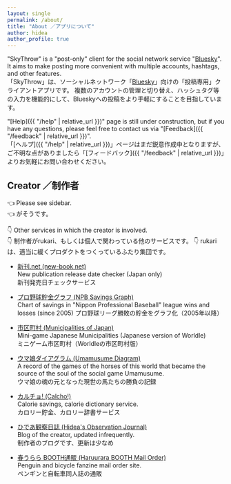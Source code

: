```yaml
---
layout: single
permalink: /about/
title: "About ／アプリについて"
author: hidea
author_profile: true
---
```




"SkyThrow" is a "post-only" client for the social network service "[Bluesky](https://bsky.app/)".
It aims to make posting more convenient with multiple accounts, hashtags, and other features.<br />
「SkyThrow」は、ソーシャルネットワーク「[Bluesky](https://bsky.app/)」向けの「投稿専用」クライアントアプリです。
複数のアカウントの管理と切り替え、ハッシュタグ等の入力を機能的にして、Blueskyへの投稿をより手軽にすることを目指しています。

"[Help]({{ "/help" | relative_url }})" page is still under construction, but if you have any questions, please feel free to contact us via "[Feedback]({{ "/feedback" | relative_url }})".<br />
「[ヘルプ]({{ "/help" | relative_url }})」ページはまだ鋭意作成中となりますが、ご不明な点がありましたら「[フィードバック]({{ "/feedback" | relative_url }})」よりお気軽にお問い合わせください。

## Creator ／制作者

👈 Please see sidebar.  
👈 がそうです。

👇 Other services in which the creator is involved.  
👇 制作者がrukari、もしくは個人で関わっている他のサービスです。
👇 rukariは、適当に緩くプロダクトをつくっているふたり集団です。

* [新刊.net (new-book net)](https://sinkan.net/)  
New publication release date checker (Japan only)  
新刊発売日チェックサービス

* [プロ野球貯金グラフ (NPB Savings Graph)](https://chok.in/)  
Chart of savings in "Nippon Professional Baseball" league wins and losses (since 2005)
プロ野球リーグ勝敗の貯金をグラフ化（2005年以降）

* [市区町村 (Municipalities of Japan)](https://shikuchoson.jp/)  
Mini-game Japanese Municipalities (Japanese version of Worldle)  
ミニゲーム市区町村（Worldleの市区町村版）

* [ウマ娘ダイアグラム (Umamusume Diagram)](https://umadiagram.com/)  
A record of the games of the horses of this world that became the source of the soul of the social game Umamusume.  
ウマ娘の魂の元となった現世の馬たちの勝負の記録

* [カルチョ! (Calcho!)](https://calcho.net)  
Calorie savings, calorie dictionary service.  
カロリー貯金、カロリー辞書サービス

* [ひであ観察日誌 (Hidea's Observation Journal)](https://hidea.hatenablog.com/)  
Blog of the creator, updated infrequently.  
制作者のブログです、更新は少なめ

* [春うらら BOOTH通販 (Haruurara BOOTH Mail Order)](https://hidea.booth.pm/)  
Penguin and bicycle fanzine mail order site.  
ペンギンと自転車同人誌の通販